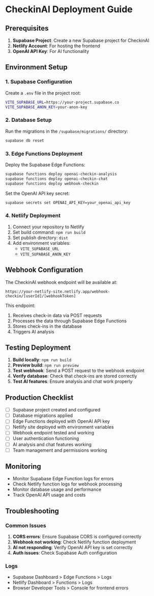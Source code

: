 # CheckinAI Deployment Guide

## Prerequisites

1. **Supabase Project**: Create a new Supabase project for CheckinAI
2. **Netlify Account**: For hosting the frontend
3. **OpenAI API Key**: For AI functionality

## Environment Setup

### 1. Supabase Configuration

Create a `.env` file in the project root:

```bash
VITE_SUPABASE_URL=https://your-project.supabase.co
VITE_SUPABASE_ANON_KEY=your-anon-key
```

### 2. Database Setup

Run the migrations in the `/supabase/migrations/` directory:

```bash
supabase db reset
```

### 3. Edge Functions Deployment

Deploy the Supabase Edge Functions:

```bash
supabase functions deploy openai-checkin-analysis
supabase functions deploy openai-checkin-chat  
supabase functions deploy webhook-checkin
```

Set the OpenAI API key secret:

```bash
supabase secrets set OPENAI_API_KEY=your_openai_api_key
```

### 4. Netlify Deployment

1. Connect your repository to Netlify
2. Set build command: `npm run build`
3. Set publish directory: `dist`
4. Add environment variables:
   - `VITE_SUPABASE_URL`
   - `VITE_SUPABASE_ANON_KEY`

## Webhook Configuration

The CheckinAI webhook endpoint will be available at:
```
https://your-netlify-site.netlify.app/webhook-checkin/[userId]/[webhookToken]
```

This endpoint:
1. Receives check-in data via POST requests
2. Processes the data through Supabase Edge Functions
3. Stores check-ins in the database
4. Triggers AI analysis

## Testing Deployment

1. **Build locally**: `npm run build`
2. **Preview build**: `npm run preview`
3. **Test webhook**: Send a POST request to the webhook endpoint
4. **Verify database**: Check that check-ins are stored correctly
5. **Test AI features**: Ensure analysis and chat work properly

## Production Checklist

- [ ] Supabase project created and configured
- [ ] Database migrations applied
- [ ] Edge Functions deployed with OpenAI API key
- [ ] Netlify site deployed with environment variables
- [ ] Webhook endpoint tested and working
- [ ] User authentication functioning
- [ ] AI analysis and chat features working
- [ ] Team management and permissions working

## Monitoring

- Monitor Supabase Edge Function logs for errors
- Check Netlify function logs for webhook processing
- Monitor database usage and performance
- Track OpenAI API usage and costs

## Troubleshooting

### Common Issues

1. **CORS errors**: Ensure Supabase CORS is configured correctly
2. **Webhook not working**: Check Netlify function deployment
3. **AI not responding**: Verify OpenAI API key is set correctly
4. **Auth issues**: Check Supabase Auth configuration

### Logs

- Supabase Dashboard > Edge Functions > Logs
- Netlify Dashboard > Functions > Logs
- Browser Developer Tools > Console for frontend errors